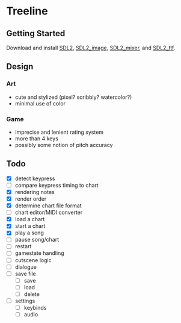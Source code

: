 # Treeline

## Getting Started

Download and install
[SDL2](https://www.libsdl.org/download-2.0.php),
[SDL2\_image](https://www.libsdl.org/projects/SDL_image/),
[SDL2\_mixer](https://www.libsdl.org/projects/SDL_mixer/), and
[SDL2\_ttf](https://www.libsdl.org/projects/SDL_ttf/).

## Design

### Art

- cute and stylized (pixel? scribbly? watercolor?)
- minimal use of color

### Game

- imprecise and lenient rating system
- more than 4 keys
- possibly some notion of pitch accuracy

## Todo

- [x] detect keypress
- [ ] compare keypress timing to chart
- [x] rendering notes
- [x] render order
- [x] determine chart file format
- [ ] chart editor/MIDI converter
- [x] load a chart
- [x] start a chart
- [x] play a song
- [ ] pause song/chart
- [ ] restart
- [ ] gamestate handling
- [ ] cutscene logic
- [ ] dialogue
- [ ] save file
    - [ ] save
    - [ ] load
    - [ ] delete
- [ ] settings
    - [ ] keybinds
    - [ ] audio
